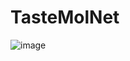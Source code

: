 # TasteMolNet
![image](https://github.com/PeiqinShi/TasteMolNet/assets/99592001/d5eee459-8e05-482b-8a19-1b7990a70a32)

